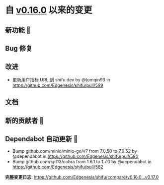 # 自 [v0.16.0](https://github.com/Edgenesis/shifu/releases/tag/v0.16.0) 以来的变更

## 新功能 🎉

## Bug 修复

## 改进

* 更新用户指标 URL 到 shifu.dev by @tomqin93 in https://github.com/Edgenesis/shifu/pull/589

## 文档

## 新的贡献者 🌟

## Dependabot 自动更新 🤖

* Bump github.com/minio/minio-go/v7 from 7.0.50 to 7.0.52 by @dependabot in https://github.com/Edgenesis/shifu/pull/580
* Bump github.com/spf13/cobra from 1.6.1 to 1.7.0 by @dependabot in https://github.com/Edgenesis/shifu/pull/582

**完整变更日志**: https://github.com/Edgenesis/shifu/compare/v0.16.0...v0.17.0
